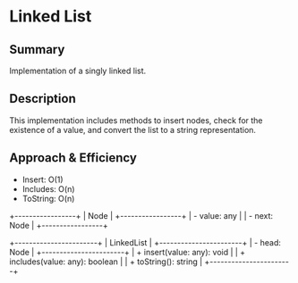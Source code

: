 # Linked List

## Summary
Implementation of a singly linked list.

## Description
This implementation includes methods to insert nodes, check for the existence of a value, and convert the list to a string representation.

## Approach & Efficiency
- Insert: O(1)
- Includes: O(n)
- ToString: O(n)



+-----------------+
|     Node        |
+-----------------+
| - value: any    |
| - next: Node    |
+-----------------+

+-----------------------+
|     LinkedList        |
+-----------------------+
| - head: Node          |
+-----------------------+
| + insert(value: any): void |
| + includes(value: any): boolean |
| + toString(): string   |
+-----------------------+
